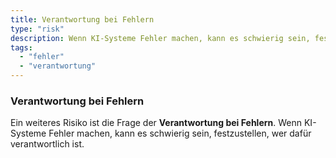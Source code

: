 ```yaml
---
title: Verantwortung bei Fehlern
type: "risk"
description: Wenn KI-Systeme Fehler machen, kann es schwierig sein, festzustellen, wer dafür verantwortlich ist.
tags: 
  - "fehler"
  - "verantwortung"
---
```


### Verantwortung bei Fehlern

Ein weiteres Risiko ist die Frage der **Verantwortung bei Fehlern**. Wenn KI-Systeme Fehler machen, kann es schwierig sein, festzustellen, wer dafür verantwortlich ist.
